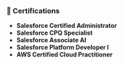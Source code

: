 
### 📜 Certifications
- **Salesforce Certified Administrator**
- **Salesforce CPQ Specialist**
- **Salesforce Associate AI**
- **Salesforce Platform Developer I**
- **AWS Certified Cloud Practitioner**

